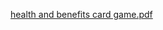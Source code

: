 [health and benefits card game.pdf](https://github.com/department-of-veterans-affairs/va.gov-team/files/10468581/Health.Records.see.labs.and.tests.pdf)

